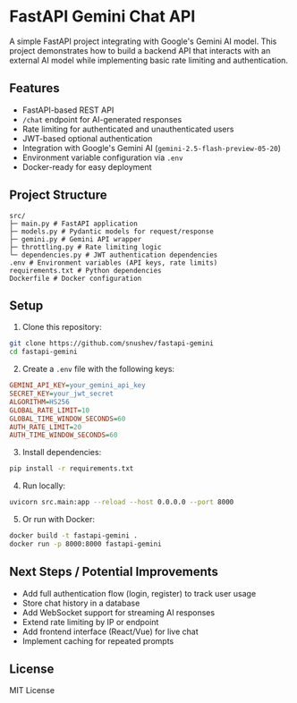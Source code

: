 # FastAPI Gemini Chat API

A simple FastAPI project integrating with Google's Gemini AI model. This project demonstrates how to build a backend API that interacts with an external AI model while implementing basic rate limiting and authentication.

## Features

- FastAPI-based REST API
- `/chat` endpoint for AI-generated responses
- Rate limiting for authenticated and unauthenticated users
- JWT-based optional authentication
- Integration with Google's Gemini AI (`gemini-2.5-flash-preview-05-20`)
- Environment variable configuration via `.env`
- Docker-ready for easy deployment

## Project Structure

```
src/
├─ main.py # FastAPI application
├─ models.py # Pydantic models for request/response
├─ gemini.py # Gemini API wrapper
├─ throttling.py # Rate limiting logic
└─ dependencies.py # JWT authentication dependencies
.env # Environment variables (API keys, rate limits)
requirements.txt # Python dependencies
Dockerfile # Docker configuration
```

## Setup

1. Clone this repository:

```bash
git clone https://github.com/snushev/fastapi-gemini
cd fastapi-gemini
```

2. Create a `.env` file with the following keys:

```ini
GEMINI_API_KEY=your_gemini_api_key
SECRET_KEY=your_jwt_secret
ALGORITHM=HS256
GLOBAL_RATE_LIMIT=10
GLOBAL_TIME_WINDOW_SECONDS=60
AUTH_RATE_LIMIT=20
AUTH_TIME_WINDOW_SECONDS=60
```

3. Install dependencies:

```bash
pip install -r requirements.txt
```

4. Run locally:

```bash
uvicorn src.main:app --reload --host 0.0.0.0 --port 8000
```

5. Or run with Docker:

```bash
docker build -t fastapi-gemini .
docker run -p 8000:8000 fastapi-gemini
```

## Next Steps / Potential Improvements

- Add full authentication flow (login, register) to track user usage
- Store chat history in a database
- Add WebSocket support for streaming AI responses
- Extend rate limiting by IP or endpoint
- Add frontend interface (React/Vue) for live chat
- Implement caching for repeated prompts

## License

MIT License
